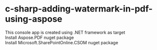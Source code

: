 # c-sharp-adding-watermark-in-pdf-using-aspose
This console app is created using .NET framework as target<br>
Install Aspose.PDF nuget package<br>
Install Microsoft.SharePointOnline.CSOM nuget package
